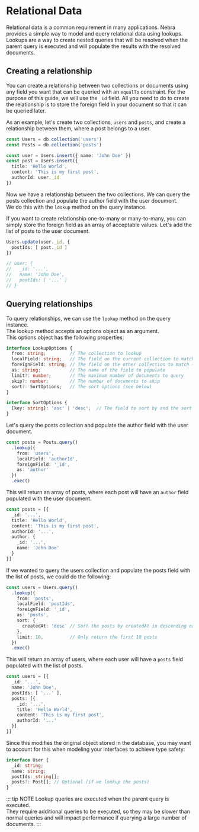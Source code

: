 
# Relational Data

Relational data is a common requirement in many applications. Nebra provides a simple way to model and query relational data using lookups.
Lookups are a way to create nested queries that will be resolved when the parent query is executed and will populate the results with the resolved documents.

## Creating a relationship

You can create a relationship between two collections or documents using any field you want that can be queried with an `equalTo` constraint.
For the purpose of this guide, we will use the `_id` field.
All you need to do to create the relationship is to store the foreign field in your document so that it can be queried later.

As an example, let's create two collections, `users` and `posts`, and create a relationship between them, where a post belongs to a user.

```ts
const Users = db.collection('users')
const Posts = db.collection('posts')

const user = Users.insert({ name: 'John Doe' })
const post = Users.insert({
  title: 'Hello World',
  content: 'This is my first post',
  authorId: user._id
})
```
Now we have a relationship between the two collections. We can query the posts collection and populate the author field with the user document.\
We do this with the `lookup` method on the query instance.

If you want to create relationship one-to-many or many-to-many, you can simply store the foreign field as an array of acceptable values.
Let's add the list of posts to the user document.

```ts
Users.update(user._id, {
  postIds: [ post._id ]
})

// user: {
//   _id: '...',
//   name: 'John Doe',
//   postIds: [ '...' ]
// }
```

## Querying relationships

To query relationships, we can use the `lookup` method on the query instance.\
The lookup method accepts an options object as an argument.\
This options object has the following properties:

```ts
interface LookupOptions {
  from: string;         // The collection to lookup
  localField: string;   // The field on the current collection to match (array or value)
  foreignField: string; // The field on the other collection to match (array or value)
  as: string;           // The name of the field to populate
  limit?: number;       // The maximum number of documents to query
  skip?: number;        // The number of documents to skip
  sort?: SortOptions;   // The sort options (see below)
}

interface SortOptions {
  [key: string]: 'asc' | 'desc';  // The field to sort by and the sort order
}
```

Let's query the posts collection and populate the author field with the user document.

```ts
const posts = Posts.query()
  .lookup({
    from: 'users',
    localField: 'authorId',
    foreignField: '_id',
    as: 'author'
  })
  .exec()
```
This will return an array of posts, where each post will have an `author` field populated with the user document.

```ts
const posts = [{
  _id: '...',
  title: 'Hello World',
  content: 'This is my first post',
  authorId: '...',
  author: {
    _id: '...',
    name: 'John Doe'
  }
}]
```

If we wanted to query the users collection and populate the posts field with the list of posts, we could do the following:

```ts
const users = Users.query()
  .lookup({
    from: 'posts',
    localField: 'postIds',
    foreignField: '_id',
    as: 'posts',
    sort: { 
      createdAt: 'desc' // Sort the posts by createdAt in descending order
    },  
    limit: 10,          // Only return the first 10 posts
  })
  .exec()
```

This will return an array of users, where each user will have a `posts` field populated with the list of posts.

```ts
const users = [{
  _id: '...',
  name: 'John Doe',
  postIds: [ '...' ],
  posts: [{
    _id: '...',
    title: 'Hello World',
    content: 'This is my first post',
    authorId: '...'
  }]
}]
```

Since this modifies the original object stored in the database, you may want to account for this when modeling your interfaces to achieve type safety:

```ts
interface User {
  _id: string;
  name: string;
  postIds: string[];
  posts?: Post[]; // Optional (if we lookup the posts)
}
```

::: tip NOTE
Lookup queries are executed when the parent query is executed.\
They require additional queries to be executed, so they may be slower than normal queries and will impact performance if querying a large number of documents.
:::
